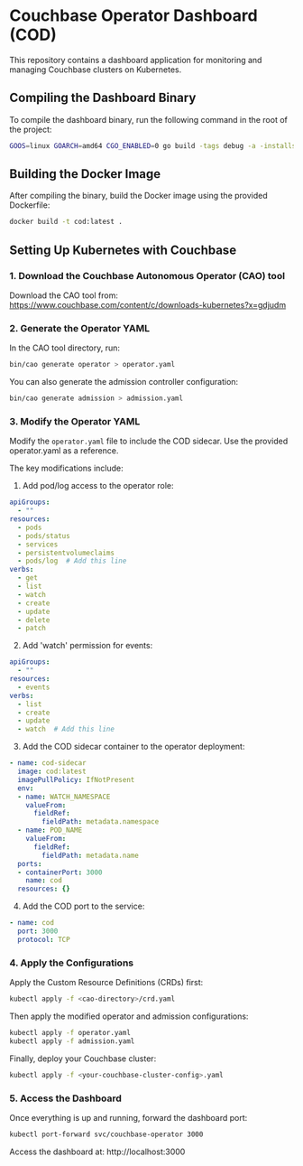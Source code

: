 # Couchbase Operator Dashboard (COD)

This repository contains a dashboard application for monitoring and managing Couchbase clusters on Kubernetes.

## Compiling the Dashboard Binary

To compile the dashboard binary, run the following command in the root of the project:

```bash
GOOS=linux GOARCH=amd64 CGO_ENABLED=0 go build -tags debug -a -installsuffix cgo -o dashboard cmd/cod/main.go
```

## Building the Docker Image

After compiling the binary, build the Docker image using the provided Dockerfile:

```bash
docker build -t cod:latest .
```

## Setting Up Kubernetes with Couchbase

### 1. Download the Couchbase Autonomous Operator (CAO) tool

Download the CAO tool from:
https://www.couchbase.com/content/c/downloads-kubernetes?x=gdjudm

### 2. Generate the Operator YAML

In the CAO tool directory, run:

```bash
bin/cao generate operator > operator.yaml
```

You can also generate the admission controller configuration:

```bash
bin/cao generate admission > admission.yaml
```

### 3. Modify the Operator YAML

Modify the `operator.yaml` file to include the COD sidecar. Use the provided operator.yaml as a reference. 

The key modifications include:

1. Add pod/log access to the operator role:
```yaml
apiGroups:
  - ""
resources:
  - pods
  - pods/status
  - services
  - persistentvolumeclaims
  - pods/log  # Add this line
verbs:
  - get
  - list
  - watch
  - create
  - update
  - delete
  - patch
```

2. Add 'watch' permission for events:
```yaml
apiGroups:
  - ""
resources:
  - events
verbs:
  - list
  - create
  - update
  - watch  # Add this line
```

3. Add the COD sidecar container to the operator deployment:
```yaml
- name: cod-sidecar
  image: cod:latest
  imagePullPolicy: IfNotPresent
  env:
  - name: WATCH_NAMESPACE
    valueFrom:
      fieldRef:
        fieldPath: metadata.namespace
  - name: POD_NAME
    valueFrom:
      fieldRef:
        fieldPath: metadata.name
  ports:
  - containerPort: 3000
    name: cod
  resources: {}
```

4. Add the COD port to the service:
```yaml
- name: cod
  port: 3000
  protocol: TCP
```

### 4. Apply the Configurations

Apply the Custom Resource Definitions (CRDs) first:

```bash
kubectl apply -f <cao-directory>/crd.yaml
```

Then apply the modified operator and admission configurations:

```bash
kubectl apply -f operator.yaml
kubectl apply -f admission.yaml
```

Finally, deploy your Couchbase cluster:

```bash
kubectl apply -f <your-couchbase-cluster-config>.yaml
```

### 5. Access the Dashboard

Once everything is up and running, forward the dashboard port:

```bash
kubectl port-forward svc/couchbase-operator 3000
```

Access the dashboard at: http://localhost:3000

